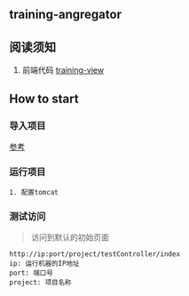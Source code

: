 ## training-angregator

## 阅读须知
1. 前端代码 [training-view](https://github.com/wangjianpeng2016/training-view)
## How to start
### 导入项目
[参考](http://blog.csdn.net/w12345_ww/article/details/52094756)

### 运行项目
```
1. 配置tomcat
```
### 测试访问
> 访问到默认的初始页面
```
http://ip:port/project/testController/index
ip: 运行机器的IP地址
port: 端口号
project: 项目名称
```

